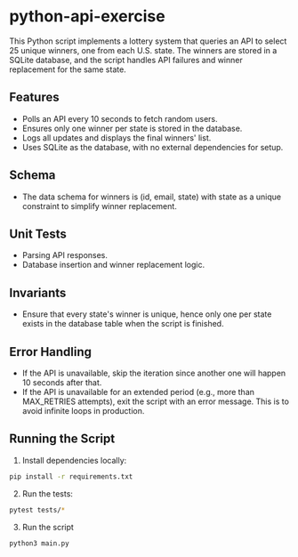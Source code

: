 # python-api-exercise

This Python script implements a lottery system that queries an API to select 25 unique winners, one from each U.S. state.
The winners are stored in a SQLite database, and the script handles API failures and winner replacement for the same state.

## Features
- Polls an API every 10 seconds to fetch random users.
- Ensures only one winner per state is stored in the database.
- Logs all updates and displays the final winners' list.
- Uses SQLite as the database, with no external dependencies for setup.

## Schema
- The data schema for winners is (id, email, state) with state as a unique constraint to simplify winner replacement.

## Unit Tests
- Parsing API responses.
- Database insertion and winner replacement logic.

## Invariants
- Ensure that every state's winner is unique, hence only one per state exists in the database table when the script is finished.

## Error Handling
- If the API is unavailable, skip the iteration since another one will happen 10 seconds after that.
- If the API is unavailable for an extended period (e.g., more than MAX_RETRIES attempts), exit the script with an error message. This is to avoid infinite loops in production.

## Running the Script

1. Install dependencies locally:
```bash
pip install -r requirements.txt
```

2. Run the tests:
```bash
pytest tests/*
```
3. Run the script
```bash
python3 main.py
```
